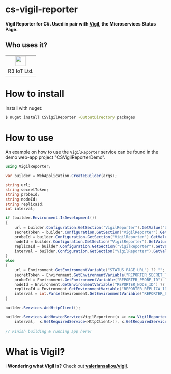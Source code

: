 # cs-vigil-reporter

#### Vigil Reporter for C#. Used in pair with [Vigil](https://github.com/valeriansaliou/vigil), the Microservices Status Page.


## Who uses it?

<table>
<tr>
<td align="center"><a href="https://r3-iot.com/"><img src="https://r3-iot.com/imgs/logo.svg" height="32" /></a></td>
</tr>
<tr>
<td align="center">R3 IoT Ltd.</td>
</tr>
</table>



# How to install
Install with nuget:

```sh
$ nuget install CSVigilReporter -OutputDirectory packages
```


# How to use
An example on how to use the `VigilReporter` service can be found in the demo web-app project "CSVigilReporterDemo". 

```c#
using VigilReporter;

var builder = WebApplication.CreateBuilder(args);

string url;
string secretToken;
string probeId;
string nodeId;
string replicaId;
int interval;

if (builder.Environment.IsDevelopment())
{
    url = builder.Configuration.GetSection("VigilReporter").GetValue("Url", "localhost:8080");
    secretToken = builder.Configuration.GetSection("VigilReporter").GetValue("SecretToken", "password");
    probeId = builder.Configuration.GetSection("VigilReporter").GetValue("ProbeId", "");
    nodeId = builder.Configuration.GetSection("VigilReporter").GetValue("NodeId", "");
    replicaId = builder.Configuration.GetSection("VigilReporter").GetValue("ReplicaId", "");
    interval = builder.Configuration.GetSection("VigilReporter").GetValue("Interval", 60);
}
else
{
    url = Environment.GetEnvironmentVariable("STATUS_PAGE_URL") ?? "";
    secretToken = Environment.GetEnvironmentVariable("REPORTER_SECRET_TOKEN") ?? "";
    probeId = Environment.GetEnvironmentVariable("REPORTER_PROBE_ID") ?? "";
    nodeId = Environment.GetEnvironmentVariable("REPORTER_NODE_ID") ?? "";
    replicaId = Environment.GetEnvironmentVariable("REPORTER_REPLICA_ID") ?? "";
    interval = int.Parse(Environment.GetEnvironmentVariable("REPORTER_STATUS_INTERVAL") ?? "60");
}

builder.Services.AddHttpClient();

builder.Services.AddHostedService<VigilReporter>(x => new VigilReporter(url, secretToken, probeId, nodeId, replicaId,
    interval,  x.GetRequiredService<HttpClient>(), x.GetRequiredService<ILoggerFactory>()));
    
// Finish building & running app here!
```

# What is Vigil?
ℹ️ **Wondering what Vigil is?** Check out **[valeriansaliou/vigil](https://github.com/valeriansaliou/vigil)**.